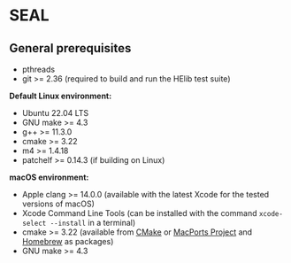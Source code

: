# SEAL

## General prerequisites

- pthreads
- git >= 2.36 (required to build and run the HElib test suite)

**Default Linux environment:**

- Ubuntu 22.04 LTS
- GNU make >= 4.3
- g++ >= 11.3.0
- cmake >= 3.22
- m4 >= 1.4.18
- patchelf >= 0.14.3 (if building on Linux)

**macOS environment:**

- Apple clang >= 14.0.0 (available with the latest Xcode for the tested versions of macOS)
- Xcode Command Line Tools (can be installed with the command `xcode-select
  --install` in a terminal)
- cmake >= 3.22 (available from [CMake](https://cmake.org/) or [MacPorts
  Project](https://www.macports.org/) and [Homebrew](https://brew.sh/) as
  packages)
- GNU make >= 4.3
